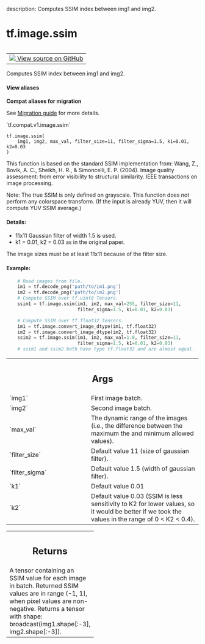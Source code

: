 description: Computes SSIM index between img1 and img2.

<div itemscope itemtype="http://developers.google.com/ReferenceObject">
<meta itemprop="name" content="tf.image.ssim" />
<meta itemprop="path" content="Stable" />
</div>

# tf.image.ssim

<!-- Insert buttons and diff -->

<table class="tfo-notebook-buttons tfo-api nocontent" align="left">
<td>
  <a target="_blank" href="https://github.com/tensorflow/tensorflow/blob/r2.2/tensorflow/python/ops/image_ops_impl.py#L3568-L3640">
    <img src="https://www.tensorflow.org/images/GitHub-Mark-32px.png" />
    View source on GitHub
  </a>
</td>
</table>



Computes SSIM index between img1 and img2.

<section class="expandable">
  <h4 class="showalways">View aliases</h4>
  <p>
<b>Compat aliases for migration</b>
<p>See
<a href="https://www.tensorflow.org/guide/migrate">Migration guide</a> for
more details.</p>
<p>`tf.compat.v1.image.ssim`</p>
</p>
</section>

<pre class="devsite-click-to-copy prettyprint lang-py tfo-signature-link">
<code>tf.image.ssim(
    img1, img2, max_val, filter_size=11, filter_sigma=1.5, k1=0.01, k2=0.03
)
</code></pre>



<!-- Placeholder for "Used in" -->

This function is based on the standard SSIM implementation from:
Wang, Z., Bovik, A. C., Sheikh, H. R., & Simoncelli, E. P. (2004). Image
quality assessment: from error visibility to structural similarity. IEEE
transactions on image processing.

Note: The true SSIM is only defined on grayscale.  This function does not
perform any colorspace transform.  (If the input is already YUV, then it will
compute YUV SSIM average.)

#### Details:

- 11x11 Gaussian filter of width 1.5 is used.
- k1 = 0.01, k2 = 0.03 as in the original paper.


The image sizes must be at least 11x11 because of the filter size.

#### Example:



```python
    # Read images from file.
    im1 = tf.decode_png('path/to/im1.png')
    im2 = tf.decode_png('path/to/im2.png')
    # Compute SSIM over tf.uint8 Tensors.
    ssim1 = tf.image.ssim(im1, im2, max_val=255, filter_size=11,
                          filter_sigma=1.5, k1=0.01, k2=0.03)

    # Compute SSIM over tf.float32 Tensors.
    im1 = tf.image.convert_image_dtype(im1, tf.float32)
    im2 = tf.image.convert_image_dtype(im2, tf.float32)
    ssim2 = tf.image.ssim(im1, im2, max_val=1.0, filter_size=11,
                          filter_sigma=1.5, k1=0.01, k2=0.03)
    # ssim1 and ssim2 both have type tf.float32 and are almost equal.
```

<!-- Tabular view -->
 <table class="responsive fixed orange">
<colgroup><col width="214px"><col></colgroup>
<tr><th colspan="2"><h2 class="add-link">Args</h2></th></tr>

<tr>
<td>
`img1`
</td>
<td>
First image batch.
</td>
</tr><tr>
<td>
`img2`
</td>
<td>
Second image batch.
</td>
</tr><tr>
<td>
`max_val`
</td>
<td>
The dynamic range of the images (i.e., the difference between the
maximum the and minimum allowed values).
</td>
</tr><tr>
<td>
`filter_size`
</td>
<td>
Default value 11 (size of gaussian filter).
</td>
</tr><tr>
<td>
`filter_sigma`
</td>
<td>
Default value 1.5 (width of gaussian filter).
</td>
</tr><tr>
<td>
`k1`
</td>
<td>
Default value 0.01
</td>
</tr><tr>
<td>
`k2`
</td>
<td>
Default value 0.03 (SSIM is less sensitivity to K2 for lower values, so
it would be better if we took the values in the range of 0 < K2 < 0.4).
</td>
</tr>
</table>



<!-- Tabular view -->
 <table class="responsive fixed orange">
<colgroup><col width="214px"><col></colgroup>
<tr><th colspan="2"><h2 class="add-link">Returns</h2></th></tr>
<tr class="alt">
<td colspan="2">
A tensor containing an SSIM value for each image in batch.  Returned SSIM
values are in range (-1, 1], when pixel values are non-negative. Returns
a tensor with shape: broadcast(img1.shape[:-3], img2.shape[:-3]).
</td>
</tr>

</table>

